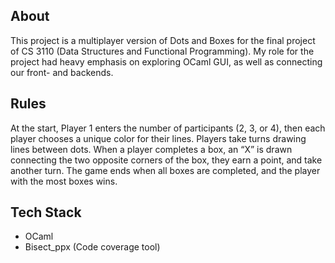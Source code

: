 ## About

This project is a multiplayer version of Dots and Boxes for the final project of CS 3110 (Data Structures and Functional Programming). My role for the project had heavy emphasis on exploring OCaml GUI, as well as connecting our front- and backends. 

## Rules

At the start, Player 1 enters the number of participants (2, 3, or 4), then each player chooses a unique color for their lines. Players take turns drawing lines between dots. When a player completes a box, an “X” is drawn connecting the two opposite corners of the box, they earn a point, and take another turn. The game ends when all boxes are completed, and the player with the most boxes wins.

## Tech Stack

- OCaml
- Bisect_ppx (Code coverage tool)
